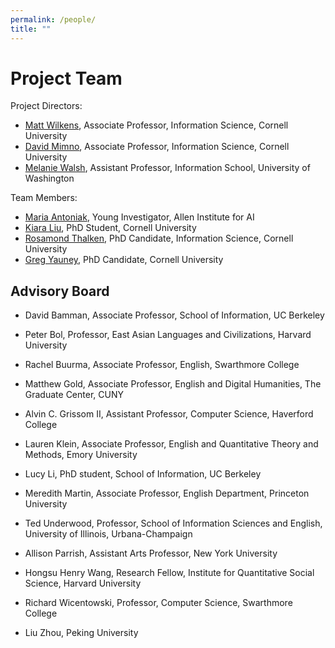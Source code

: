 ```yaml
---
permalink: /people/
title: ""
---
```


# Project Team

Project Directors:
- [Matt Wilkens](https://mattwilkens.com/about/), Associate Professor, Information Science, Cornell University
- [David Mimno](https://mimno.infosci.cornell.edu/), Associate Professor, Information Science, Cornell University
- [Melanie Walsh](https://melaniewalsh.org/), Assistant Professor, Information School, University of Washington

Team Members:
- [Maria Antoniak](https://maria-antoniak.github.io/), Young Investigator, Allen Institute for AI
- [Kiara Liu](https://prod.infosci.cornell.edu/content/liu-1), PhD Student, Cornell University
- [Rosamond Thalken](https://rosamondthalken.com/), PhD Candidate, Information Science, Cornell University
- [Greg Yauney](https://gyauney.github.io/), PhD Candidate, Cornell University


## Advisory Board

- David Bamman, Associate Professor, School of Information, UC Berkeley

- Peter Bol, Professor,  East Asian Languages and Civilizations, Harvard University

- Rachel Buurma, Associate Professor, English, Swarthmore College

- Matthew Gold, Associate Professor, English and Digital Humanities, The Graduate Center, CUNY

- Alvin C. Grissom II, Assistant Professor, Computer Science, Haverford College

- Lauren Klein, Associate Professor, English and Quantitative Theory and Methods, Emory University

- Lucy Li, PhD student, School of Information, UC Berkeley

- Meredith Martin, Associate Professor, English Department, Princeton University

- Ted Underwood, Professor, School of Information Sciences and English, University of Illinois, Urbana-Champaign

- Allison Parrish, Assistant Arts Professor, New York University

- Hongsu Henry Wang,  Research Fellow, Institute for Quantitative Social Science, Harvard University

- Richard Wicentowski, Professor, Computer Science, Swarthmore College

- Liu Zhou, Peking University
